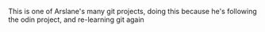 This is one of Arslane's many git projects, doing this because he's following the odin project, and re-learning git again
